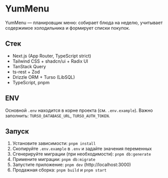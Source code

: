 # YumMenu

YumMenu — планировщик меню: собирает блюда на неделю, учитывает содержимое холодильника и формирует списки покупок.

## Стек

- Next.js (App Router, TypeScript strict)
- Tailwind CSS + shadcn/ui + Radix UI
- TanStack Query
- ts-rest + Zod
- Drizzle ORM + Turso (LibSQL)
- TypeScript, pnpm

## ENV

Основной `.env` находится в корне проекта (см. `.env.example`).
Важно заполнить: `TURSO_DATABASE_URL`, `TURSO_AUTH_TOKEN`.

## Запуск

1. Установите зависимости: `pnpm install`
2. Скопируйте `.env.example` в `.env` и задайте значения переменных
3. Сгенерируйте миграции (при необходимости): `pnpm db:generate`
4. Примените миграции: `pnpm db:migrate`
5. Запустите приложение: `pnpm dev` (http://localhost:3000)
6. Продажная сборка: `pnpm build` и `pnpm start`
